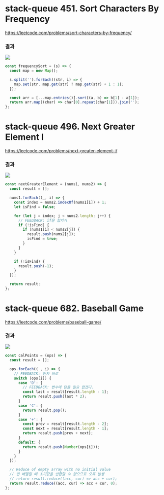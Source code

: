 # stack-queue 451. Sort Characters By Frequency

https://leetcode.com/problems/sort-characters-by-frequency/

### 결과

![](https://velog.velcdn.com/images/nsunny0908/post/38ce29bf-0859-4e6c-8600-9ee688ad2aa5/image.png)

```js
const frequencySort = (s) => {
  const map = new Map();

  s.split('').forEach((str, i) => {
    map.set(str, map.get(str) ? map.get(str) + 1 : 1);
  });

  const arr = [...map.entries()].sort((a, b) => b[1] - a[1]);
  return arr.map((char) => char[0].repeat(char[1])).join('');
};
```

# stack-queue 496. Next Greater Element I

https://leetcode.com/problems/next-greater-element-i/

### 결과

![](https://velog.velcdn.com/images/nsunny0908/post/8a15c709-f8b1-4ae3-8b98-a49937109183/image.png)

```js
const nextGreaterElement = (nums1, nums2) => {
  const result = [];

  nums1.forEach((_, i) => {
    const index = nums2.indexOf(nums1[i]) + 1;
    let isFind = false;

    for (let j = index; j < nums2.length; j++) {
      // FEEDBACK: if문 합치기
      if (!isFind) {
        if (nums1[i] < nums2[j]) {
          result.push(nums2[j]);
          isFind = true;
        }
      }
    }

    if (!isFind) {
      result.push(-1);
    }
  });

  return result;
};
```

# stack-queue 682. Baseball Game

https://leetcode.com/problems/baseball-game/

### 결과

![](https://velog.velcdn.com/images/nsunny0908/post/40aa63c4-3cae-4d0d-a34e-11b07e30e46c/image.png)

```js
const calPoints = (ops) => {
  const result = [];

  ops.forEach((_, i) => {
    // FEEDBACK: 인자 바로
    switch (ops[i]) {
      case 'D': {
        // FEEDBACK: 변수에 담을 필요 없겠다. 
        const last = result[result.length - 1];
        return result.push(last * 2);
      }
      case 'C': {
        return result.pop();
      }
      case '+': {
        const prev = result[result.length - 2];
        const next = result[result.length - 1];
        return result.push(prev + next);
      }
      default: {
        return result.push(Number(ops[i]));
      }
    }
  });

  // Reduce of empty array with no initial value
  // 빈 배열일 때 초기값을 반환할 수 없으므로 오류 발생
  // return result.reduce((acc, cur) => acc + cur);
  return result.reduce((acc, cur) => acc + cur, 0);
};
```
